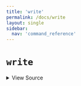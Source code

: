 ```yaml
---
title: 'write'
permalink: /docs/write
layout: single
sidebar:
  nav: 'command_reference'
---
```


# `write`



<details>
  <summary>View Source</summary>

{% highlight sh %}

__SHELLPEN_SOURCES_TEXTS[$SHELLPEN_PEN_INDEX]+="$(!fn --shellpen-private getCurrentIndent)$*"
!fn --shellpen-private contexts markLastNotEmpty
{% endhighlight %}

</details>








